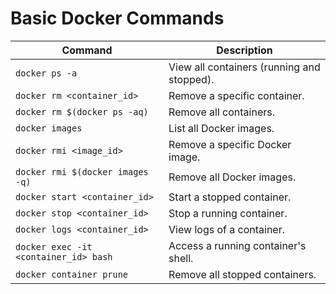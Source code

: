 # Basic Docker Commands

| Command                          | Description                              |
|----------------------------------|------------------------------------------|
| `docker ps -a`                   | View all containers (running and stopped). |
| `docker rm <container_id>`       | Remove a specific container.             |
| `docker rm $(docker ps -aq)`     | Remove all containers.                   |
| `docker images`                  | List all Docker images.                  |
| `docker rmi <image_id>`          | Remove a specific Docker image.          |
| `docker rmi $(docker images -q)` | Remove all Docker images.                |
| `docker start <container_id>`    | Start a stopped container.               |
| `docker stop <container_id>`     | Stop a running container.                |
| `docker logs <container_id>`     | View logs of a container.                |
| `docker exec -it <container_id> bash` | Access a running container's shell.    |
| `docker container prune`         | Remove all stopped containers.           |